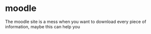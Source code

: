 # moodle
The moodle site is a mess when you want to download every piece of information, maybe this can help you
